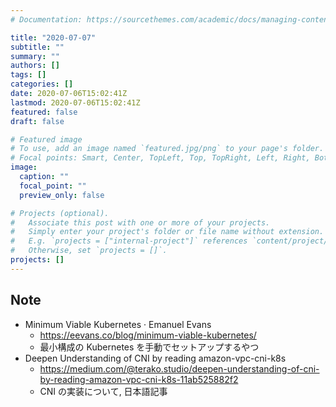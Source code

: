```yaml
---
# Documentation: https://sourcethemes.com/academic/docs/managing-content/

title: "2020-07-07"
subtitle: ""
summary: ""
authors: []
tags: []
categories: []
date: 2020-07-06T15:02:41Z
lastmod: 2020-07-06T15:02:41Z
featured: false
draft: false

# Featured image
# To use, add an image named `featured.jpg/png` to your page's folder.
# Focal points: Smart, Center, TopLeft, Top, TopRight, Left, Right, BottomLeft, Bottom, BottomRight.
image:
  caption: ""
  focal_point: ""
  preview_only: false

# Projects (optional).
#   Associate this post with one or more of your projects.
#   Simply enter your project's folder or file name without extension.
#   E.g. `projects = ["internal-project"]` references `content/project/deep-learning/index.md`.
#   Otherwise, set `projects = []`.
projects: []
---
```


## Note

* Minimum Viable Kubernetes · Emanuel Evans
  * https://eevans.co/blog/minimum-viable-kubernetes/
  * 最小構成の Kubernetes を手動でセットアップするやつ
* Deepen Understanding of CNI by reading amazon-vpc-cni-k8s
  * https://medium.com/@terako.studio/deepen-understanding-of-cni-by-reading-amazon-vpc-cni-k8s-11ab525882f2
  * CNI の実装について, 日本語記事
